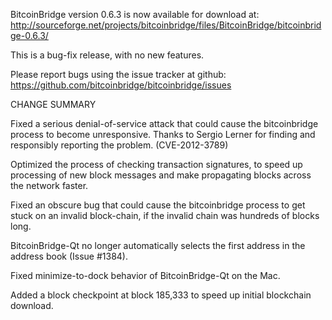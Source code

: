 BitcoinBridge version 0.6.3 is now available for download at:
  http://sourceforge.net/projects/bitcoinbridge/files/BitcoinBridge/bitcoinbridge-0.6.3/

This is a bug-fix release, with no new features.

Please report bugs using the issue tracker at github:
  https://github.com/bitcoinbridge/bitcoinbridge/issues

CHANGE SUMMARY

Fixed a serious denial-of-service attack that could cause the
bitcoinbridge process to become unresponsive. Thanks to Sergio Lerner
for finding and responsibly reporting the problem. (CVE-2012-3789)

Optimized the process of checking transaction signatures, to
speed up processing of new block messages and make propagating
blocks across the network faster.

Fixed an obscure bug that could cause the bitcoinbridge process to get
stuck on an invalid block-chain, if the invalid chain was
hundreds of blocks long.

BitcoinBridge-Qt no longer automatically selects the first address
in the address book (Issue #1384).

Fixed minimize-to-dock behavior of BitcoinBridge-Qt on the Mac.

Added a block checkpoint at block 185,333 to speed up initial
blockchain download.
